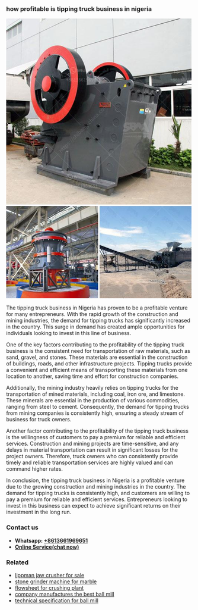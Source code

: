 <h3>how profitable is tipping truck business in nigeria</h3><img src='1704856620.jpg' alt=''><p>The tipping truck business in Nigeria has proven to be a profitable venture for many entrepreneurs. With the rapid growth of the construction and mining industries, the demand for tipping trucks has significantly increased in the country. This surge in demand has created ample opportunities for individuals looking to invest in this line of business.</p><p>One of the key factors contributing to the profitability of the tipping truck business is the consistent need for transportation of raw materials, such as sand, gravel, and stones. These materials are essential in the construction of buildings, roads, and other infrastructure projects. Tipping trucks provide a convenient and efficient means of transporting these materials from one location to another, saving time and effort for construction companies.</p><p>Additionally, the mining industry heavily relies on tipping trucks for the transportation of mined materials, including coal, iron ore, and limestone. These minerals are essential in the production of various commodities, ranging from steel to cement. Consequently, the demand for tipping trucks from mining companies is consistently high, ensuring a steady stream of business for truck owners.</p><p>Another factor contributing to the profitability of the tipping truck business is the willingness of customers to pay a premium for reliable and efficient services. Construction and mining projects are time-sensitive, and any delays in material transportation can result in significant losses for the project owners. Therefore, truck owners who can consistently provide timely and reliable transportation services are highly valued and can command higher rates.</p><p>In conclusion, the tipping truck business in Nigeria is a profitable venture due to the growing construction and mining industries in the country. The demand for tipping trucks is consistently high, and customers are willing to pay a premium for reliable and efficient services. Entrepreneurs looking to invest in this business can expect to achieve significant returns on their investment in the long run.</p><h3>Contact us</h3><ul><li><strong>Whatsapp:&nbsp;<a href="https://wa.me/8613661969651">+8613661969651</a></strong></li><li><a href="https://swt.shibang-china.com/?git&amp;zhl&amp;how profitable is tipping truck business in nigeria"><strong>Online Service(chat now)</strong></a></li></ul><h3>Related</h3><ul><li><a href='lippman jaw crusher for sale.md'>lippman jaw crusher for sale</a></li><li><a href='stone grinder machine for marble.md'>stone grinder machine for marble</a></li><li><a href='flowsheet for crushing plant.md'>flowsheet for crushing plant</a></li><li><a href='company manufactures the best ball mill.md'>company manufactures the best ball mill</a></li><li><a href='technical specification for ball mill.md'>technical specification for ball mill</a></li></ul>